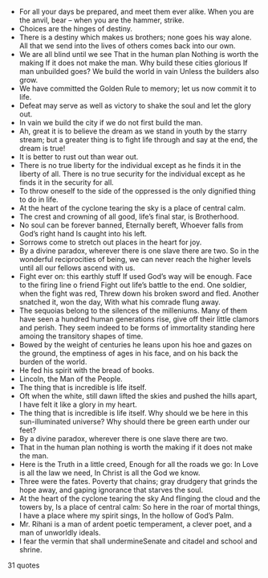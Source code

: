  - For all your days be prepared, and meet them ever alike. When you are the anvil, bear – when you are the hammer, strike.
 - Choices are the hinges of destiny.
 - There is a destiny which makes us brothers; none goes his way alone. All that we send into the lives of others comes back into our own.
 - We are all blind until we see That in the human plan Nothing is worth the making If it does not make the man. Why build these cities glorious If man unbuilded goes? We build the world in vain Unless the builders also grow.
 - We have committed the Golden Rule to memory; let us now commit it to life.
 - Defeat may serve as well as victory to shake the soul and let the glory out.
 - In vain we build the city if we do not first build the man.
 - Ah, great it is to believe the dream as we stand in youth by the starry stream; but a greater thing is to fight life through and say at the end, the dream is true!
 - It is better to rust out than wear out.
 - There is no true liberty for the individual except as he finds it in the liberty of all. There is no true security for the individual except as he finds it in the security for all.
 - To throw oneself to the side of the oppressed is the only dignified thing to do in life.
 - At the heart of the cyclone tearing the sky is a place of central calm.
 - The crest and crowning of all good, life’s final star, is Brotherhood.
 - No soul can be forever banned, Eternally bereft, Whoever falls from God’s right hand Is caught into his left.
 - Sorrows come to stretch out places in the heart for joy.
 - By a divine paradox, wherever there is one slave there are two. So in the wonderful reciprocities of being, we can never reach the higher levels until all our fellows ascend with us.
 - Fight ever on: this earthly stuff If used God’s way will be enough. Face to the firing line o friend Fight out life’s battle to the end. One soldier, when the fight was red, Threw down his broken sword and fled. Another snatched it, won the day, With what his comrade flung away.
 - The sequoias belong to the silences of the milleniums. Many of them have seen a hundred human generations rise, give off their little clamors and perish. They seem indeed to be forms of immortality standing here amoing the transitory shapes of time.
 - Bowed by the weight of centuries he leans upon his hoe and gazes on the ground, the emptiness of ages in his face, and on his back the burden of the world.
 - He fed his spirit with the bread of books.
 - Lincoln, the Man of the People.
 - The thing that is incredible is life itself.
 - Oft when the white, still dawn lifted the skies and pushed the hills apart, I have felt it like a glory in my heart.
 - The thing that is incredible is life itself. Why should we be here in this sun-illuminated universe? Why should there be green earth under our feet?
 - By a divine paradox, wherever there is one slave there are two.
 - That in the human plan nothing is worth the making if it does not make the man.
 - Here is the Truth in a little creed, Enough for all the roads we go: In Love is all the law we need, In Christ is all the God we know.
 - Three were the fates. Poverty that chains; gray drudgery that grinds the hope away, and gaping ignorance that starves the soul.
 - At the heart of the cyclone tearing the sky And flinging the cloud and the towers by, Is a place of central calm: So here in the roar of mortal things, I have a place where my spirit sings, In the hollow of God’s Palm.
 - Mr. Rihani is a man of ardent poetic temperament, a clever poet, and a man of unworldly ideals.
 - I fear the vermin that shall undermineSenate and citadel and school and shrine.

31 quotes